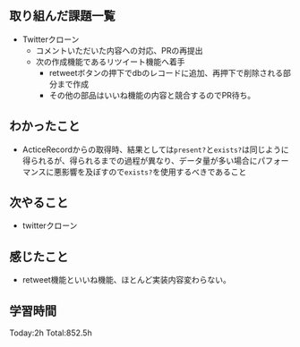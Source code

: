 ## 取り組んだ課題一覧
- Twitterクローン
  - コメントいただいた内容への対応、PRの再提出
  - 次の作成機能であるリツイート機能へ着手
    - retweetボタンの押下でdbのレコードに追加、再押下で削除される部分まで作成
    - その他の部品はいいね機能の内容と競合するのでPR待ち。

## わかったこと
- ActiceRecordからの取得時、結果としては`present?`と`exists?`は同じように得られるが、得られるまでの過程が異なり、データ量が多い場合にパフォーマンスに悪影響を及ぼすので`exists?`を使用するべきであること

## 次やること
- twitterクローン　

## 感じたこと
- retweet機能といいね機能、ほとんど実装内容変わらない。
  
## 学習時間
Today:2h
Total:852.5h
